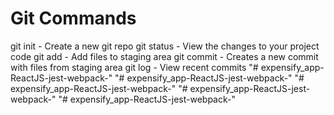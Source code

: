 # Git Commands

git init - Create a new git repo
git status - View the changes to your project code
git add - Add files to staging area
git commit - Creates a new commit with files from staging area
git log - View recent commits
"# expensify_app-ReactJS-jest-webpack-" 
"# expensify_app-ReactJS-jest-webpack-" 
"# expensify_app-ReactJS-jest-webpack-" 
"# expensify_app-ReactJS-jest-webpack-" 
"# expensify_app-ReactJS-jest-webpack-" 
